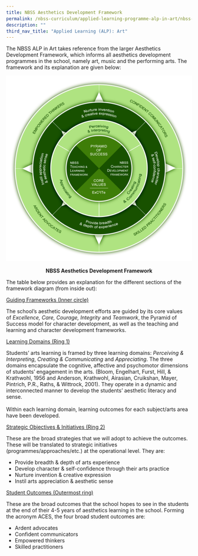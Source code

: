 ```yaml
---
title: NBSS Aesthetics Development Framework
permalink: /nbss-curriculum/applied-learning-programme-alp-in-art/nbss-aesthetics-development-framework/
description: ""
third_nav_title: "Applied Learning (ALP): Art"
---
```




<p>The NBSS ALP in Art takes reference from the larger Aesthetics Development Framework, which informs all aesthetics development programmes in the school, namely art, music and the performing arts. The framework and its explanation are given below:</p>
<img src="/images/adf.jpg">
<p style="text-align: center;"><strong>NBSS Aesthetics Development Framework</strong></p>
<p>The table below provides an explanation for the different sections of the framework diagram (from inside out):</p>
<p><u>Guiding Frameworks (Inner circle)</u></p>
<p>The school&rsquo;s aesthetic development efforts are guided by its core values of&nbsp;<em>Excellence, Care, Courage, Integrity</em>&nbsp;and&nbsp;<em>Teamwork</em>, the Pyramid of Success model for character development, as well as the teaching and learning and character development frameworks.</p>
<p><u>Learning Domains (Ring 1)</u></p>
<p>Students&rsquo; arts learning is framed by three learning domains:&nbsp;<em>Perceiving &amp; Interpreting</em>,&nbsp;<em>Creating &amp; Communicating</em>&nbsp;and&nbsp;<em>Appreciating</em>. The three domains encapsulate the cognitive, affective and psychomotor dimensions of students&rsquo; engagement in the arts. (Bloom, Engelhart, Furst, Hill, &amp; Krathwohl, 1956 and Anderson, Krathwohl, Airasian, Cruikshan, Mayer, Pintrich, P.R., Raths, &amp; Wittrock, 2001). They operate in a dynamic and interconnected manner to develop the students&rsquo; aesthetic literacy and sense.<br /><br />Within each learning domain, learning outcomes&nbsp;for each subject/arts area have been developed.</p>
<p><u>Strategic Objectives &amp; Initiatives (Ring 2)</u></p>
<p>These are the broad strategies that we will adopt to achieve the outcomes. These will be translated to strategic initiatives (programmes/approaches/etc.) at the operational level. They are:</p>
<ul>
<li>Provide breadth &amp; depth of arts experience</li>
<li>Develop character &amp; self-confidence through their arts practice</li>
<li>Nurture invention &amp; creative expression</li>
<li>Instil arts appreciation &amp; aesthetic sense</li>
</ul>
<p><u>Student Outcomes (Outermost ring)</u></p>
<p>These are the broad outcomes that the school hopes to see in the students at the end of their 4-5 years of aesthetics learning in the school. Forming the acronym ACES, the four broad student outcomes are:</p>
<ul>
<li>Ardent advocates</li>
<li>Confident communicators</li>
<li>Empowered thinkers</li>
<li>Skilled practitioners</li>
</ul>